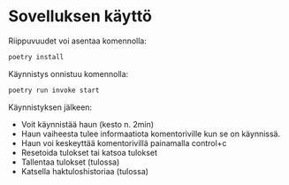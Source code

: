 # Sovelluksen käyttö

Riippuvuudet voi asentaa komennolla:
```bash
poetry install
```

Käynnistys onnistuu komennolla:
```bash
poetry run invoke start
```


Käynnistyksen jälkeen:
- Voit käynnistää haun (kesto n. 2min)
- Haun vaiheesta tulee informaatiota komentoriville kun se on käynnissä.
- Haun voi keskeyttää komentorivillä painamalla control+c
- Resetoida tulokset tai katsoa tulokset
- Tallentaa tulokset (tulossa)
- Katsella haktuloshistoriaa (tulossa)
